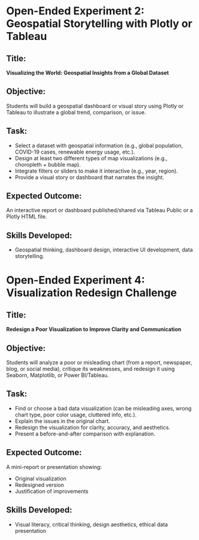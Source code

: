 # **Open-Ended Experiment 2: Geospatial Storytelling with Plotly or Tableau**

## **Title:**  
**Visualizing the World: Geospatial Insights from a Global Dataset**

## **Objective:**  
Students will build a geospatial dashboard or visual story using Plotly or Tableau to illustrate a global trend, comparison, or issue.

## **Task:**  
- Select a dataset with geospatial information (e.g., global population, COVID-19 cases, renewable energy usage, etc.).  
- Design at least two different types of map visualizations (e.g., choropleth + bubble map).  
- Integrate filters or sliders to make it interactive (e.g., year, region).  
- Provide a visual story or dashboard that narrates the insight.

## **Expected Outcome:**  
An interactive report or dashboard published/shared via Tableau Public or a Plotly HTML file.

## **Skills Developed:**  
- Geospatial thinking, dashboard design, interactive UI development, data storytelling.




# **Open-Ended Experiment 4: Visualization Redesign Challenge**

## **Title:**  
**Redesign a Poor Visualization to Improve Clarity and Communication**

## **Objective:**  
Students will analyze a poor or misleading chart (from a report, newspaper, blog, or social media), critique its weaknesses, and redesign it using Seaborn, Matplotlib, or Power BI/Tableau.

## **Task:**  
- Find or choose a bad data visualization (can be misleading axes, wrong chart type, poor color usage, cluttered info, etc.).  
- Explain the issues in the original chart.  
- Redesign the visualization for clarity, accuracy, and aesthetics.  
- Present a before-and-after comparison with explanation.

## **Expected Outcome:**  
A mini-report or presentation showing:  
- Original visualization  
- Redesigned version  
- Justification of improvements

## **Skills Developed:**  
- Visual literacy, critical thinking, design aesthetics, ethical data presentation
